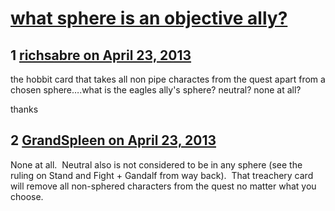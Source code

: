 # [what sphere is an objective ally?](https://community.fantasyflightgames.com/topic/82784-what-sphere-is-an-objective-ally/)

## 1 [richsabre on April 23, 2013](https://community.fantasyflightgames.com/topic/82784-what-sphere-is-an-objective-ally/?do=findComment&comment=787920)

the hobbit card that takes all non pipe charactes from the quest apart from a chosen sphere….what is the eagles ally's sphere? neutral? none at all?

thanks

## 2 [GrandSpleen on April 23, 2013](https://community.fantasyflightgames.com/topic/82784-what-sphere-is-an-objective-ally/?do=findComment&comment=787932)

None at all.  Neutral also is not considered to be in any sphere (see the ruling on Stand and Fight + Gandalf from way back).  That treachery card will remove all non-sphered characters from the quest no matter what you choose.

